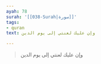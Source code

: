 ```yaml
---
ayah: 78
surah: '[[038-Surah|سورة]]'
tags:
- quran
text: وإن عليك لعنتي إلى يوم الدين

---
```

> وإن عليك لعنتي إلى يوم الدين
